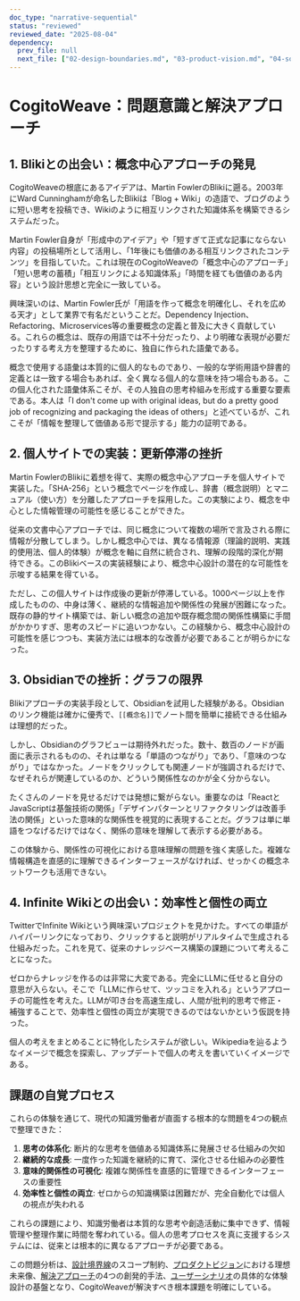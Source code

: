 ```yaml
---
doc_type: "narrative-sequential"
status: "reviewed"
reviewed_date: "2025-08-04"
dependency:
  prev_file: null
  next_file: ["02-design-boundaries.md", "03-product-vision.md", "04-solution-approach.md", "05-user-scenarios.md"]
---
```

# CogitoWeave：問題意識と解決アプローチ

## 1. Blikiとの出会い：概念中心アプローチの発見

CogitoWeaveの根底にあるアイデアは、Martin FowlerのBlikiに遡る。2003年にWard Cunninghamが命名したBlikiは「Blog + Wiki」の造語で、ブログのように短い思考を投稿でき、Wikiのように相互リンクされた知識体系を構築できるシステムだった。

Martin Fowler自身が「形成中のアイデア」や「短すぎて正式な記事にならない内容」の投稿場所として活用し、「1年後にも価値のある相互リンクされたコンテンツ」を目指していた。これは現在のCogitoWeaveの「概念中心のアプローチ」「短い思考の蓄積」「相互リンクによる知識体系」「時間を経ても価値のある内容」という設計思想と完全に一致している。

興味深いのは、Martin Fowler氏が「用語を作って概念を明確化し、それを広める天才」として業界で有名だということだ。Dependency Injection、Refactoring、Microservices等の重要概念の定義と普及に大きく貢献している。これらの概念は、既存の用語では不十分だったり、より明確な表現が必要だったりする考え方を整理するために、独自に作られた語彙である。

概念で使用する語彙は本質的に個人的なものであり、一般的な学術用語や辞書的定義とは一致する場合もあれば、全く異なる個人的な意味を持つ場合もある。この個人化された語彙体系こそが、その人独自の思考枠組みを形成する重要な要素である。本人は「I don't come up with original ideas, but do a pretty good job of recognizing and packaging the ideas of others」と述べているが、これこそが「情報を整理して価値ある形で提示する」能力の証明である。

## 2. 個人サイトでの実装：更新停滞の挫折

Martin FowlerのBlikiに着想を得て、実際の概念中心アプローチを個人サイトで実装した。「SHA-256」という概念でページを作成し、辞書（概念説明）とマニュアル（使い方）を分離したアプローチを採用した。この実験により、概念を中心とした情報管理の可能性を感じることができた。

従来の文書中心アプローチでは、同じ概念について複数の場所で言及される際に情報が分散してしまう。しかし概念中心では、異なる情報源（理論的説明、実践的使用法、個人的体験）が概念を軸に自然に統合され、理解の段階的深化が期待できる。このBlikiベースの実装経験により、概念中心設計の潜在的な可能性を示唆する結果を得ている。

ただし、この個人サイトは作成後の更新が停滞している。1000ページ以上を作成したものの、中身は薄く、継続的な情報追加や関係性の発展が困難になった。既存の静的サイト構築では、新しい概念の追加や既存概念間の関係性構築に手間がかかりすぎ、思考のスピードに追いつかない。この経験から、概念中心設計の可能性を感じつつも、実装方法には根本的な改善が必要であることが明らかになった。

## 3. Obsidianでの挫折：グラフの限界

Blikiアプローチの実装手段として、Obsidianを試用した経験がある。Obsidianのリンク機能は確かに優秀で、`[[概念名]]`でノート間を簡単に接続できる仕組みは理想的だった。

しかし、Obsidianのグラフビューは期待外れだった。数十、数百のノードが画面に表示されるものの、それは単なる「単語のつながり」であり、「意味のつながり」ではなかった。ノードをクリックしても関連ノードが強調されるだけで、なぜそれらが関連しているのか、どういう関係性なのかが全く分からない。

たくさんのノードを見せるだけでは発想に繋がらない。重要なのは「ReactとJavaScriptは基盤技術の関係」「デザインパターンとリファクタリングは改善手法の関係」といった意味的な関係性を視覚的に表現することだ。グラフは単に単語をつなげるだけではなく、関係の意味を理解して表示する必要がある。

この体験から、関係性の可視化における意味理解の問題を強く実感した。複雑な情報構造を直感的に理解できるインターフェースがなければ、せっかくの概念ネットワークも活用できない。

## 4. Infinite Wikiとの出会い：効率性と個性の両立

TwitterでInfinite Wikiという興味深いプロジェクトを見かけた。すべての単語がハイパーリンクになっており、クリックすると説明がリアルタイムで生成される仕組みだった。これを見て、従来のナレッジベース構築の課題について考えることになった。

ゼロからナレッジを作るのは非常に大変である。完全にLLMに任せると自分の意思が入らない。そこで「LLMに作らせて、ツッコミを入れる」というアプローチの可能性を考えた。LLMが叩き台を高速生成し、人間が批判的思考で修正・補強することで、効率性と個性の両立が実現できるのではないかという仮説を持った。

個人の考えをまとめることに特化したシステムが欲しい。Wikipediaを辿るようなイメージで概念を探索し、アップデートで個人の考えを書いていくイメージである。

## 課題の自覚プロセス

これらの体験を通じて、現代の知識労働者が直面する根本的な問題を4つの観点で整理できた：

1. **思考の体系化**: 断片的な思考を価値ある知識体系に発展させる仕組みの欠如  
2. **継続的な成長**: 一度作った知識を継続的に育て、深化させる仕組みの必要性
3. **意味的関係性の可視化**: 複雑な関係性を直感的に管理できるインターフェースの重要性
4. **効率性と個性の両立**: ゼロからの知識構築は困難だが、完全自動化では個人の視点が失われる

これらの課題により、知識労働者は本質的な思考や創造活動に集中できず、情報管理や整理作業に時間を奪われている。個人の思考プロセスを真に支援するシステムには、従来とは根本的に異なるアプローチが必要である。

この問題分析は、[設計境界線](02-design-boundaries.md)のスコープ制約、[プロダクトビジョン](03-product-vision.md)における理想未来像、[解決アプローチ](04-solution-approach.md)の4つの創発的手法、[ユーザーシナリオ](05-user-scenarios.md)の具体的な体験設計の基盤となり、CogitoWeaveが解決すべき根本課題を明確にしている。
